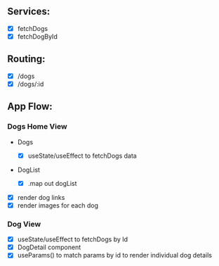 ## Services:

- [x] fetchDogs
- [x] fetchDogById

## Routing:

- [x] /dogs
- [x] /dogs/:id

## App Flow:

### Dogs Home View

- Dogs

  - [x] useState/useEffect to fetchDogs data

- DogList
  - [x] .map out dogList
- [x] render dog links
- [x] render images for each dog

### Dog View

- [x] useState/useEffect to fetchDogs by Id
- [x] DogDetail component
- [x] useParams() to match params by id to render individual dog details
